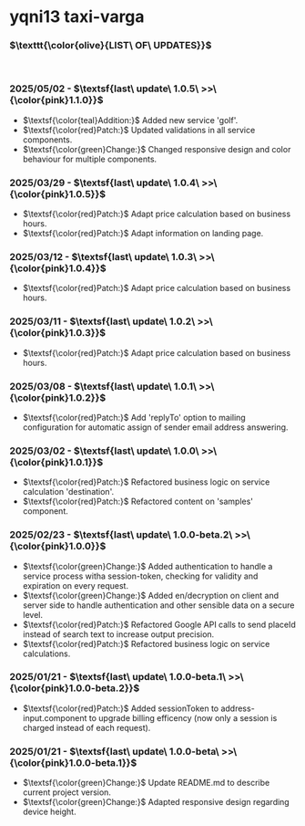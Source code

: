 # yqni13 taxi-varga

### $\texttt{\color{olive}{LIST\ OF\ UPDATES}}$

<br>

### 2025/05/02 - $\textsf{last\ update\ 1.0.5\ >>\ {\color{pink}1.1.0}}$

- $\textsf{\color{teal}Addition:}$ Added new service 'golf'.
- $\textsf{\color{red}Patch:}$ Updated validations in all service components.
- $\textsf{\color{green}Change:}$ Changed responsive design and color behaviour for multiple components.

### 2025/03/29 - $\textsf{last\ update\ 1.0.4\ >>\ {\color{pink}1.0.5}}$

- $\textsf{\color{red}Patch:}$ Adapt price calculation based on business hours.
- $\textsf{\color{red}Patch:}$ Adapt information on landing page.

### 2025/03/12 - $\textsf{last\ update\ 1.0.3\ >>\ {\color{pink}1.0.4}}$

- $\textsf{\color{red}Patch:}$ Adapt price calculation based on business hours.

### 2025/03/11 - $\textsf{last\ update\ 1.0.2\ >>\ {\color{pink}1.0.3}}$

- $\textsf{\color{red}Patch:}$ Adapt price calculation based on business hours.

### 2025/03/08 - $\textsf{last\ update\ 1.0.1\ >>\ {\color{pink}1.0.2}}$

- $\textsf{\color{red}Patch:}$ Add 'replyTo' option to mailing configuration for automatic assign of sender email address answering.

### 2025/03/02 - $\textsf{last\ update\ 1.0.0\ >>\ {\color{pink}1.0.1}}$

- $\textsf{\color{red}Patch:}$ Refactored business logic on service calculation 'destination'.
- $\textsf{\color{red}Patch:}$ Refactored content on 'samples' component.

### 2025/02/23 - $\textsf{last\ update\ 1.0.0-beta.2\ >>\ {\color{pink}1.0.0}}$

- $\textsf{\color{green}Change:}$ Added authentication to handle a service process witha session-token, checking for validity and expiration on every request.
- $\textsf{\color{green}Change:}$ Added en/decryption on client and server side to handle authentication and other sensible data on a secure level.
- $\textsf{\color{red}Patch:}$ Refactored Google API calls to send placeId instead of search text to increase output precision.
- $\textsf{\color{red}Patch:}$ Refactored business logic on service calculations.

### 2025/01/21 - $\textsf{last\ update\ 1.0.0-beta.1\ >>\ {\color{pink}1.0.0-beta.2}}$

- $\textsf{\color{red}Patch:}$ Added sessionToken to address-input.component to upgrade billing efficency (now only a session is charged instead of each request).

### 2025/01/21 - $\textsf{last\ update\ 1.0.0-beta\ >>\ {\color{pink}1.0.0-beta.1}}$

- $\textsf{\color{green}Change:}$ Update README.md to describe current project version.
- $\textsf{\color{green}Change:}$ Adapted responsive design regarding device height.